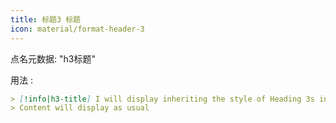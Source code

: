 ```yaml
---
title: 标题3 标题
icon: material/format-header-3
---
```


点名元数据: "h3标题"

用法 :

```md
> [!info|h3-title] I will display inheriting the style of Heading 3s in this theme
> Content will display as usual
```


